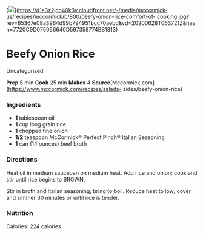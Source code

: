 ﻿

[![](../Images/65bbbf50-e933-40e6-a601-5df89920206f.jpg)](https://d1e3z2jco40k3v.cloudfront.net/-/media/mccormick-
us/recipes/mccormick/b/800/beefy-onion-rice-comfort-of-
cooking.jpg?rev=65367e08a3964d99b794951bcc70aebd&vd=20200628T063721Z&hash=7720C9D075066640D597358774BB1813)

#  Beefy Onion Rice

Uncategorized

 **Prep** 5 min **Cook** 25 min **Makes** 4
**Source**[Mccormick.com](https://www.mccormick.com/recipes/salads-
sides/beefy-onion-rice)

###  Ingredients

  * **1** tablespoon oil
  *  **1** cup long grain rice
  *  **1** chopped fine onion
  *  **1/2** teaspoon McCormick® Perfect Pinch® Italian Seasoning
  *  **1** can (14 ounces) beef broth

###  Directions

Heat oil in medium saucepan on medium heat. Add rice and onion; cook and stir
until rice begins to BROWN.

Stir in broth and Italian seasoning; bring to boil. Reduce heat to low; cover
and simmer 30 minutes or until rice is tender.

###  Nutrition

Calories: 224 calories

